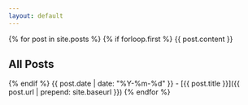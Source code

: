 ```yaml
---
layout: default
---
```


{% for post in site.posts %}
{% if forloop.first %}
{{ post.content }}
## All Posts
{% endif %}
{{ post.date | date: "%Y-%m-%d" }} - [{{ post.title }}]({{ post.url | prepend: site.baseurl }})
{% endfor %}
